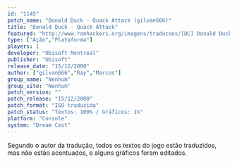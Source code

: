 ```yaml
---
id: "1145"
patch_name: "Donald Duck - Quack Attack (gilvan666)"
title: "Donald Duck - Quack Attack"
featured: "http://www.romhackers.org/imagens/traducoes/[DC] Donald Duck - Quack Attack - gilvan666 - 1.jpg"
type: ["Ação","Plataforma"]
players: 1
developer: "Ubisoft Montreal"
publisher: "Ubisoft"
release_date: "15/12/2000"
author: ["gilvan666","Ray","Marcos"]
group_name: "Nenhum"
group_site: "Nenhum"
patch_version: ""
patch_release: "15/12/2000"
patch_format: "ISO traduzida"
patch_status: "Textos: 100% / Gráficos: 1%"
platform: "Console"
system: "Dream Cast"
---
```


Segundo o autor da tradução, todos os textos do jogo estão traduzidos, mas não estão acentuados, e alguns gráficos foram editados.